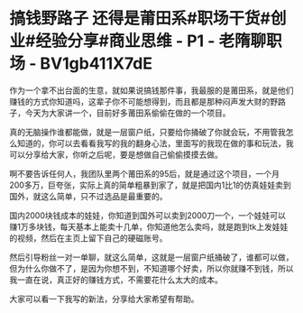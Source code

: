 # 搞钱野路子 还得是莆田系#职场干货#创业#经验分享#商业思维 - P1 - 老隋聊职场 - BV1gb411X7dE

作为一个拿不出台面的生意，就如果说搞钱那件事，我最服的是莆田系，就是他们赚钱的方式你知道吗，这辈子你不可能想得到，而且都是那种闷声发大财的野路子，今天为大家讲一个，目前好多莆田系偷偷在做的一个项目。

真的无脑操作谁都能做，就是一层窗户纸，只要给你捅破了你就会玩，不用管我怎么知道的，你可以去看看我写的我的翻身心法，里面写的我现在做的事和玩法，我可以分享给大家，你听之后呢，要是想做自己偷偷摸摸去做。

啊不要告诉任何人，我团队里两个莆田系的95后，就是通过这个项目，一个月200多万，巨夸张，实际上真的简单粗暴到家了，就是把国内1比1的仿真娃娃卖到国外，就这么简单，只不过选品是最重要的。

国内2000块钱成本的娃娃，你知道到国外可以卖到2000刀一个，一个娃娃可以赚1万多块钱，每天基本上能卖十几单，你知道他怎么卖吗，就是跑到tk上发娃娃的视频，然后在主页上留下自己的硬磁账号。

然后引导粉丝一对一单聊，就这么简单，这就是一层窗户纸捅破了，谁都可以做，但为什么你做不了，是因为你想不到，不知道哪个好卖，所以你就赚不到钱，所以我一直在说，真正好的赚钱方式，不需要花什么太大的成本。

大家可以看一下我写的新法，分享给大家希望有帮助。